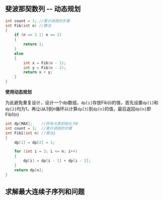 ## 斐波那契数列 -- 动态规划

```cpp
int count = 1; //累计调用的步骤
int Fib(int n) //算法
{
	if (n == 1 || n == 2)
	{
		return 1;
	}
	else
	{
		int x = Fib(n - 1);
		int y = Fib(n - 2);
		return x + y;
	}
}
```

**使用动态规划**

为此避免重复设计，设计一个dp数组，`dp[i]`存放Fib(i)的值，首先设置`dp[1]`和`dp[2]`均为1，再让i从3到n循环以计算`dp[3]`到`dp[n]`的值，最后返回`dp[n]`即Fib1(n)

```cpp
int dp[MAX];	//所有元素初始化为0
int count = 1;	//累计调用的步骤
int Fib1(int n) //算法1
{
	dp[1] = dp[2] = 1;

	for (int i = 3; i <= n; i++)
	{
		dp[i] = dp[i - 1] + dp[i - 2];
	}
	return dp[n];
}
```

## 求解最大连续子序列和问题

